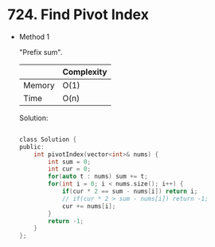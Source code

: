 # 724. Find Pivot Index
- Method 1

    "Prefix sum".

    | |   Complexity  |
    | ----------- | ----------- | 
    |  Memory     | O(1) | 
    |      Time       |  O(n) | 


    Solution:

    ``` h

    class Solution {
    public:
        int pivotIndex(vector<int>& nums) {
            int sum = 0;
            int cur = 0;
            for(auto t : nums) sum += t;
            for(int i = 0; i < nums.size(); i++) {
                if(cur * 2 == sum - nums[i]) return i;
                // if(cur * 2 > sum - nums[i]) return -1;
                cur += nums[i];
            }
            return -1;
        }
    };

    ```

<!-- - Method 2

    This is another method.

    | |   Complexity  |
    | ----------- | ----------- | 
    |  Memory     | O(n) | 
    |      Time       |  O(n) | 


    Solution:

    ``` h



    ```

- Additional Knowledge:
       
    Here are some additional knowledge.



<br> -->